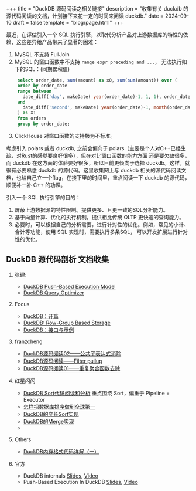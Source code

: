 +++
title = "DuckDB 源码阅读之相关链接"
description = "收集有关 duckdb 的源代码阅读的文档，计划接下来花一定的时间来阅读 duckdb."
date = 2024-09-10
draft = false
template = "blog/page.html"
+++

最近，在评估引入一个 SQL 执行引擎，以取代分析产品对上游数据库的特性的依赖，这些差异给产品带来了显著的困难：
1. MySQL 不支持 FullJoin
2. MySQL 的窗口函数中不支持 `range expr preceding and ...`， 无法执行如下的SQL：(同期累积值)
   ```sql
    select order_date, sum(amount) as x0, sum(sum(amount)) over (
    order by order_date 
    range between 
      date_diff('day', makeDate( year(order_date)-1, 1, 1), order_date) preceding 
    and 
      date_diff('second', makeDate( year(order_date)-1, month(order_date), day(order_date) ), order_date) preceding
    ) as X1
    from orders
    group by order_date;
   ```
3. ClickHouse 对窗口函数的支持极为不标准。

考虑引入 polars 或者 duckdb, 之前会偏向于 polars（主要是个人对C++已经生疏，对Rust的感觉要良好很多），但在对比窗口函数的能力方面
还是要欠缺很多，而 duckdb 在这方面的体验要好很多，所以目前更倾向于选择 duckdb。这样，就很有必要熟悉 duckdb 的源代码。这里收集网上与
duckdb 相关的源代码阅读文档，也给自己立一个flag，在接下里的时间里，重点阅读一下 duckdb 的源代码，顺便补一补 C++ 的功课。

引入一个 SQL 执行引擎的目的：
1. 屏蔽上游数据源的特性限制。提供更多、且更一致的SQL分析能力。
2. 基于向量计算、优化的执行机制，提供相比传统 OLTP 更快速的查询能力。
3. 必要时，可以根据自己的分析需要，进行针对性的优化。例如，常见的小计、合计等功能，使用 SQL 实现时，需要执行多条SQL，
   可以开发扩展进行针对性的优化。

## DuckDB 源代码剖析 文档收集

1. 张建:
   - [DuckDB Push-Based Execution Model](https://zhuanlan.zhihu.com/p/402355976)
   - [DuckDB Query Optimizer](https://zhuanlan.zhihu.com/p/696147374)
2. Focus
    - [DuckDB：开篇](https://zhuanlan.zhihu.com/p/374627729)
    - [DuckDB: Row-Group Based Storage](https://zhuanlan.zhihu.com/p/382131436)
    - [DuckDB：接口与示例](https://zhuanlan.zhihu.com/p/376178277)
3. franzcheng
    - [DuckDB源码阅读02——公共子表达式消除](https://zhuanlan.zhihu.com/p/644095258)
    - [DuckDB源码阅读——Filter pullup](https://zhuanlan.zhihu.com/p/652394118)
    - [DuckDB源码阅读01——重复聚合函数去除](https://zhuanlan.zhihu.com/p/644039061)
4. 红星闪闪
    - [DuckDB Sort代码阅读和分析](https://zhuanlan.zhihu.com/p/628391818) 重点围绕 Sort，偏重于 Pipeline + Executor
    - [怎样把数据库排序做到全球第一](https://zhuanlan.zhihu.com/p/664312966)
    - [DuckDB的变长Sort实现](https://zhuanlan.zhihu.com/p/628507841)
    - [DuckDB的Merge实现](https://zhuanlan.zhihu.com/p/628393152)
    - 
5. Others
   - [DuckDB内存格式代码详解（一）](https://zhuanlan.zhihu.com/p/679569277)

6. 官方 
   - DuckDB internals [Slides](https://15721.courses.cs.cmu.edu/spring2023/slides/22-duckdb.pdf), 
     [Video](https://www.youtube.com/watch?v=bZOvAKGkzpQ)
   - Push-Based Execution In DuckDB [Slides](https://dsdsd.da.cwi.nl/slides/dsdsd-duckdb-push-based-execution.pdf),
     [Video](https://www.youtube.com/watch?v=1kDrPgRUuEI)
   